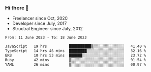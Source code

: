 ### Hi there 👋

- Freelancer since Oct, 2020
- Developer since July, 2017
- Structral Engineer since July, 2012

<!--START_SECTION:waka-->

```txt
From: 11 June 2023 - To: 18 June 2023

JavaScript   19 hrs          ██████████▒░░░░░░░░░░░░░░   41.40 %
TypeScript   14 hrs 46 mins  ████████░░░░░░░░░░░░░░░░░   32.16 %
ERB          10 hrs 53 mins  ██████░░░░░░░░░░░░░░░░░░░   23.72 %
Ruby         42 mins         ▒░░░░░░░░░░░░░░░░░░░░░░░░   01.54 %
YAML         26 mins         ▒░░░░░░░░░░░░░░░░░░░░░░░░   00.97 %
```

<!--END_SECTION:waka-->
